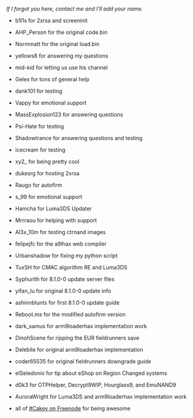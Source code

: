 *If I forgot you here, contact me and I'll add your name.*
+ b1l1s for 2xrsa and screeninit
+ AHP_Person for the original code.bin
+ Normmatt for the original load.bin
+ yellows8 for answering my questions
+ mid-kid for letting us use his channel
+ Gelex for tons of general help
+ dank101 for testing
+ Vappy for emotional support
+ MassExplosion123 for answering questions
+ Psi-Hate for testing
+ Shadowtrance for answering questions and testing
+ icecream for testing
+ xy2_ for being pretty cool
+ dukesrg for hosting 2xrsa
+ Raugo for autofirm
+ s_99 for emotional support
+ Hamcha for Luma3DS Updater
+ Mrrraou for helping with support
+ Al3x_10m for testing ctrnand images
+ felipejfc for the a9lhax web compiler
+ Urbanshadow for fixing my python script
+ TuxSH for CMAC algorithm RE and Luma3DS
+ Syphurith for 8.1.0-0 update server files
+ yifan_lu for original 8.1.0-0 update info
+ ashinnblunts for first 8.1.0-0 update guide
+ Reboot.ms for the modified autofirm version
+ dark_samus for arm9loaderhax implementation work
+ DinohScene for ripping the EUR fieldrunners save
+ Delebile for original arm9loaderhax implementation
+ coder65535 for original fieldrunners downgrade guide
+ elSeledonio for tip about eShop on Region Changed systems
+ d0k3 for OTPHelper, Decrypt9WIP, Hourglass9, and EmuNAND9
+ AuroraWright for Luma3DS and arm9loaderhax implementation work

+ all of [#Cakey on Freenode](http://webchat.freenode.net/?channels=%23Cakey) for being awesome
